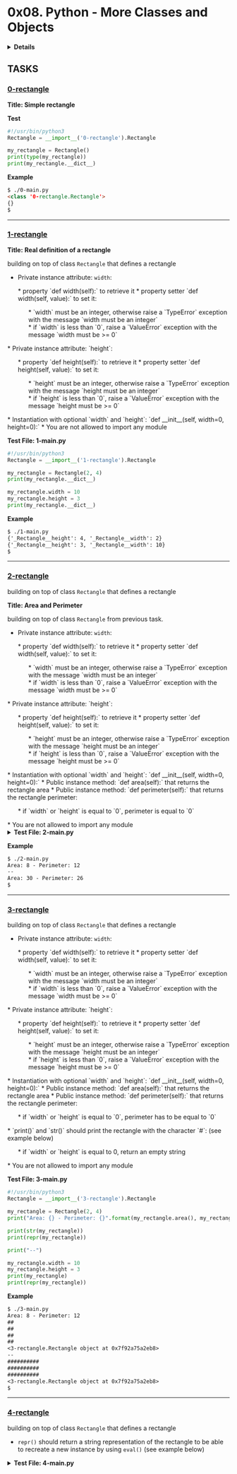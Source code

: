 # 0x08. Python - More Classes and Objects


<details>
<summary><b>Details</b></summary>

* What is OOP
* "first-class everything"
* What is a class
* What is an object and an instance
* What is the difference between a class and an object or instance
* What is an attribute
* What are and how to use public, protected and private attributes
* What is `self`
* What is a method
* What is the special `__init__` method and how to use it
* What is Data Abstraction, Data Encapsulation, and Information Hiding
* What is a property
* What is the difference between an attribute and a property in Python
* What is the Pythonic way to write getters and setters in Python
* What are the special `__str__` and `__repr__` methods and how to use them
* What is the difference between `__str__` and `__repr__`
* What is a class attribute
* What is the difference between a object attribute and a class attribute
* What is a class method
* What is a static method
* How to dynamically create arbitrary new attributes for existing instances of a class
* How to bind attributes to object and classes
* What is and what does contain `__dict__` of a class and of an instance of a class
* How does Python find the attributes of an object or class
* How to use the `getattr` function

</details>

## TASKS

### [0-rectangle](0-rectangle.py)

**Title: Simple rectangle**

<b>Test</b>

```python
#!/usr/bin/python3
Rectangle = __import__('0-rectangle').Rectangle

my_rectangle = Rectangle()
print(type(my_rectangle))
print(my_rectangle.__dict__)
```

**Example**

```markdown
$ ./0-main.py
<class '0-rectangle.Rectangle'>
{}
$
```


---

### [1-rectangle](1-rectangle.py)

**Title:**  **Real definition of a rectangle**

building on top of  class `Rectangle` that defines a rectangle

* Private instance attribute: `width`:

<ul>
* property `def width(self):` to retrieve it
* property setter `def width(self, value):` to set it:

<ul>
* `width` must be an integer, otherwise raise a `TypeError` exception with the message `width must be an integer`<br>
* if `width` is less than `0`, raise a `ValueError` exception with the message `width must be &gt;= 0`
</ul>
</ul>
* Private instance attribute: `height`:

<ul>
* property `def height(self):` to retrieve it
* property setter `def height(self, value):` to set it:

<ul>
* `height` must be an integer, otherwise raise a `TypeError` exception with the message `height must be an integer`<br>
* if `height` is less than `0`, raise a `ValueError` exception with the message `height must be &gt;= 0`
</ul>
</ul>
* Instantiation with optional `width` and `height`: `def __init__(self, width=0, height=0):`
* You are not allowed to import any module


<b>Test File:  1-main.py</b>
```python
#!/usr/bin/python3
Rectangle = __import__('1-rectangle').Rectangle

my_rectangle = Rectangle(2, 4)
print(my_rectangle.__dict__)

my_rectangle.width = 10
my_rectangle.height = 3
print(my_rectangle.__dict__)
```


**Example**

```markdown
$ ./1-main.py
{'_Rectangle__height': 4, '_Rectangle__width': 2}
{'_Rectangle__height': 3, '_Rectangle__width': 10}
$
```


---

### [2-rectangle](2-rectangle.py)

building on top of  class `Rectangle` that defines a rectangle

**Title:  Area and Perimeter**

building on top of  class `Rectangle` from previous task.

* Private instance attribute: `width`:

<ul>
* property `def width(self):` to retrieve it
* property setter `def width(self, value):` to set it:

<ul>
* `width` must be an integer, otherwise raise a `TypeError` exception with the message `width must be an integer`<br>
* if `width` is less than `0`, raise a `ValueError` exception with the message `width must be &gt;= 0`
</ul>
</ul>
* Private instance attribute: `height`:

<ul>
* property `def height(self):` to retrieve it
* property setter `def height(self, value):` to set it:

<ul>
* `height` must be an integer, otherwise raise a `TypeError` exception with the message `height must be an integer`<br>
* if `height` is less than `0`, raise a `ValueError` exception with the message `height must be &gt;= 0`
</ul>
</ul>
* Instantiation with optional `width` and `height`: `def __init__(self, width=0, height=0):`
* Public instance method: `def area(self):` that returns the rectangle area
* Public instance method: `def perimeter(self):` that returns the rectangle perimeter:

<ul>
* if `width` or `height` is equal to `0`, perimeter is equal to `0`
</ul>
* You are not allowed to import any module


<details>
<summary><b>Test File: 2-main.py</b></summary>

```python
#!/usr/bin/python3
Rectangle = __import__('2-rectangle').Rectangle

my_rectangle = Rectangle(2, 4)
print("Area: {} - Perimeter: {}".format(my_rectangle.area(), my_rectangle.perimeter()))

print("--")

my_rectangle.width = 10
my_rectangle.height = 3
print("Area: {} - Perimeter: {}".format(my_rectangle.area(), my_rectangle.perimeter()))
```

</details>

**Example**

```markdown
$ ./2-main.py
Area: 8 - Perimeter: 12
--
Area: 30 - Perimeter: 26
$
```


---

### [3-rectangle](3-rectangle.py)

building on top of  class `Rectangle` that defines a rectangle

* Private instance attribute: `width`:

<ul>
* property `def width(self):` to retrieve it
* property setter `def width(self, value):` to set it:

<ul>
* `width` must be an integer, otherwise raise a `TypeError` exception with the message `width must be an integer`<br>
* if `width` is less than `0`, raise a `ValueError` exception with the message `width must be &gt;= 0`
</ul>
</ul>
* Private instance attribute: `height`:

<ul>
* property `def height(self):` to retrieve it
* property setter `def height(self, value):` to set it:

<ul>
* `height` must be an integer, otherwise raise a `TypeError` exception with the message `height must be an integer`<br>
* if `height` is less than `0`, raise a `ValueError` exception with the message `height must be &gt;= 0`
</ul>
</ul>
* Instantiation with optional `width` and `height`: `def __init__(self, width=0, height=0):`
* Public instance method: `def area(self):` that returns the rectangle area
* Public instance method: `def perimeter(self):` that returns the rectangle perimeter:

<ul>
* if `width` or `height` is equal to `0`, perimeter has to be equal to `0`
</ul>
* `print()` and `str()` should print the rectangle with the character `#`: (see example below)

<ul>
* if `width` or `height` is equal to 0, return an empty string
</ul>
* You are not allowed to import any module


**Test File: 3-main.py**

```python
#!/usr/bin/python3
Rectangle = __import__('3-rectangle').Rectangle

my_rectangle = Rectangle(2, 4)
print("Area: {} - Perimeter: {}".format(my_rectangle.area(), my_rectangle.perimeter()))

print(str(my_rectangle))
print(repr(my_rectangle))

print("--")

my_rectangle.width = 10
my_rectangle.height = 3
print(my_rectangle)
print(repr(my_rectangle))
```

**Example**

```markdown
$ ./3-main.py
Area: 8 - Perimeter: 12
##
##
##
##
<3-rectangle.Rectangle object at 0x7f92a75a2eb8>
--
##########
##########
##########
<3-rectangle.Rectangle object at 0x7f92a75a2eb8>
$
```


---

### [4-rectangle](4-rectangle.py)

building on top of  class `Rectangle` that defines a rectangle

- `repr()` should return a string representation of the rectangle to be able to recreate a new instance by using `eval()` (see example below)

<details>
<summary><b>Test File: 4-main.py</b></summary>

```python
#!/usr/bin/python3
Rectangle = __import__('4-rectangle').Rectangle

my_rectangle = Rectangle(2, 4)
print(str(my_rectangle))
print("--")
print(my_rectangle)
print("--")
print(repr(my_rectangle))
print("--")
print(hex(id(my_rectangle)))
print("--")

# create new instance based on representation
new_rectangle = eval(repr(my_rectangle))
print(str(new_rectangle))
print("--")
print(new_rectangle)
print("--")
print(repr(new_rectangle))
print("--")
print(hex(id(new_rectangle)))
print("--")

print(new_rectangle is my_rectangle)
print(type(new_rectangle) is type(my_rectangle))
```

<details>

<details>
<summary><b>Example</b></summary>

```markdown
$ ./4-main.py
##
##
##
##
--
##
##
##
##
--
Rectangle(2, 4)
--
0x7f09ebf7cc88
--
##
##
##
##
--
##
##
##
##
--
Rectangle(2, 4)
--
0x7f09ebf7ccc0
--
False
True
$
```

</details>

---

### [5-rectangle](5-rectangle.py)

building on top of  class `Rectangle` that defines a rectangle

- Print the message `Bye rectangle...` (`...` being 3 dots not ellipsis) when an instance of `Rectangle` is deleted

<details>
<summary><b>Test File: 5-main.py</b></summary>

```python
#!/usr/bin/python3
Rectangle = __import__('5-rectangle').Rectangle

my_rectangle = Rectangle(2, 4)
print("Area: {} - Perimeter: {}".format(my_rectangle.area(), my_rectangle.perimeter()))

del my_rectangle

try:
    print(my_rectangle)
except Exception as e:
    print("[{}] {}".format(e.__class__.__name__, e))
```

<details>

**Example**

```markdown
$ ./5-main.py
Area: 8 - Perimeter: 12
Bye rectangle...
[NameError] name 'my_rectangle' is not defined
$
```


---


### [6-rectangle](6-rectangle.py)

building on top of  class `Rectangle` that defines a rectangle

- Public class attribute `number_of_instances`:
<ul>
* Initialized to `0`
* Incremented during each new instance instantiation
* Decremented during each instance deletion
</ul>

<details>
<summary><b>Test File: 6-main.py</b></summary>

```python
#!/usr/bin/python3
Rectangle = __import__('6-rectangle').Rectangle

my_rectangle_1 = Rectangle(2, 4)
my_rectangle_2 = Rectangle(2, 4)
print("{:d} instances of Rectangle".format(Rectangle.number_of_instances))
del my_rectangle_1
print("{:d} instances of Rectangle".format(Rectangle.number_of_instances))
del my_rectangle_2
print("{:d} instances of Rectangle".format(Rectangle.number_of_instances))
```

<details>

**Example**

```markdown
$ ./6-main.py
2 instances of Rectangle
Bye rectangle...
1 instances of Rectangle
Bye rectangle...
0 instances of Rectangle
$
```


---


### [7-rectangle](7-rectangle.py)

building on top of  class `Rectangle` that defines a rectangle

- Public class attribute `print_symbol`:
* Initialized to `#`
* Used as symbol for string representation
* Can be any type
</ul>


<details>
<summary><b>Test File: 7-main.py</b></summary>

```python
#!/usr/bin/python3
Rectangle = __import__('7-rectangle').Rectangle

my_rectangle_1 = Rectangle(8, 4)
print(my_rectangle_1)
print("--")
my_rectangle_1.print_symbol = "&"
print(my_rectangle_1)
print("--")

my_rectangle_2 = Rectangle(2, 1)
print(my_rectangle_2)
print("--")
Rectangle.print_symbol = "C"
print(my_rectangle_2)
print("--")

my_rectangle_3 = Rectangle(7, 3)
print(my_rectangle_3)

print("--")

my_rectangle_3.print_symbol = ["C", "is", "fun!"]
print(my_rectangle_3)

print("--")

```

<details>

<details>
<summary><b>Example</b></summary>

```markdown
$ ./7-main.py
########
########
########
########
--
&&&&&&&&
&&&&&&&&
&&&&&&&&
&&&&&&&&
--
##
--
CC
--
CCCCCCC
CCCCCCC
CCCCCCC
--
['C', 'is', 'fun!']['C', 'is', 'fun!']['C', 'is', 'fun!']['C', 'is', 'fun!']['C', 'is', 'fun!']['C', 'is', 'fun!']['C', 'is', 'fun!']
['C', 'is', 'fun!']['C', 'is', 'fun!']['C', 'is', 'fun!']['C', 'is', 'fun!']['C', 'is', 'fun!']['C', 'is', 'fun!']['C', 'is', 'fun!']
['C', 'is', 'fun!']['C', 'is', 'fun!']['C', 'is', 'fun!']['C', 'is', 'fun!']['C', 'is', 'fun!']['C', 'is', 'fun!']['C', 'is', 'fun!']
--
Bye rectangle...
Bye rectangle...
Bye rectangle...
$
```

</details>

---


### [8-rectangle](8-rectangle.py)

building on top of  class `Rectangle` that defines a rectangle

Static method `def bigger_or_equal(rect_1, rect_2):` that returns the biggest rectangle based on the area

<ul>
* `rect_1` must be an instance of `Rectangle`, otherwise raise a `TypeError` exception with the message `rect_1 must be an instance of Rectangle`<br>
* `rect_2` must be an instance of `Rectangle`, otherwise raise a `TypeError` exception with the message `rect_2 must be an instance of Rectangle`<br>
* Returns `rect_1` if both have the same area value
</ul>

<details>
<summary><b>Test File: 8-main.py</b></summary>

```python
#!/usr/bin/python3
Rectangle = __import__('8-rectangle').Rectangle

my_rectangle_1 = Rectangle(8, 4)
my_rectangle_2 = Rectangle(2, 3)

if Rectangle.bigger_or_equal(my_rectangle_1, my_rectangle_2):
    print("my_rectangle_1 is bigger or equal to my_rectangle_2")
else:
    print("my_rectangle_2 is bigger than my_rectangle_1")


my_rectangle_2.width = 10
my_rectangle_2.height = 5
if my_rectangle_1 is Rectangle.bigger_or_equal(my_rectangle_1, my_rectangle_2):
    print("my_rectangle_1 is bigger or equal to my_rectangle_2")
else:
    print("my_rectangle_2 is bigger than my_rectangle_1")
```

<details>

**Example**

```markdown
$ ./8-main.py
my_rectangle_1 is bigger or equal to my_rectangle_2
my_rectangle_2 is bigger than my_rectangle_1
Bye rectangle...
Bye rectangle...
$
```


---


### [9-rectangle](9-rectangle.py)

building on top of  class `Rectangle` that defines a rectangle

- Class method `def square(cls, size=0):` that returns a new Rectangle instance with `width == height == size`

**Test File: 9-main.py**

```python
#!/usr/bin/python3
Rectangle = __import__('9-rectangle').Rectangle

my_square = Rectangle.square(5)
print("Area: {} - Perimeter: {}".format(my_square.area(), my_square.perimeter()))
print(my_square)
```


**Example**

```markdown
$ ./9-main.py
Area: 25 - Perimeter: 20
#####
#####
#####
#####
#####
Bye rectangle...
$
```


---

